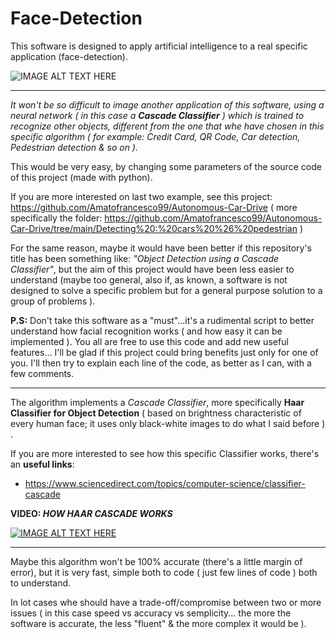# Face-Detection
This software is designed to apply artificial intelligence to a real specific application (face-detection).

![IMAGE ALT TEXT HERE](https://user-images.githubusercontent.com/80333091/113688647-ce612d00-96c9-11eb-8b8e-a4d1728cfbc4.png)


***

*It won't be so difficult to image another application of this software, using a neural network ( in this case a **Cascade Classifier** ) which is trained to recognize other objects, different from the one that whe have chosen in this specific algorithm ( for example: Credit Card, QR Code, Car detection, Pedestrian detection & so on ).*

This would be very easy, by changing some parameters of the source code of this project (made with python).

If you are more interested on last two example, see this project: https://github.com/Amatofrancesco99/Autonomous-Car-Drive ( more specifically the folder: https://github.com/Amatofrancesco99/Autonomous-Car-Drive/tree/main/Detecting%20:%20cars%20%26%20pedestrian )

For the same reason, maybe it would have been better if this repository's title has been something like: *"Object Detection using a Cascade Classifier"*, but the aim of this project would have been less easier to understand (maybe too general, also if, as known, a software is not designed to solve a specific problem but for a general purpose solution to a group of problems ). 

**P.S:** Don't take this software as a "must"...it's a rudimental script to better understand how facial recognition works ( and how easy it can be implemented ). 
You all are free to use this code and add new useful features... I'll be glad if this project could bring benefits just only for one of you.
I'll then try to explain each line of the code, as better as I can, with a few comments. 

***

The algorithm implements a *Cascade Classifier*, more specifically **Haar Classifier for Object Detection** ( based on brightness characteristic of every human face; it uses only black-white images to do what I said before ) . 

If you are more interested to see how this specific Classifier works, there's an **useful links**: 
   - https://www.sciencedirect.com/topics/computer-science/classifier-cascade

**VIDEO: *HOW HAAR CASCADE WORKS***

[![IMAGE ALT TEXT HERE](https://img.youtube.com/vi/hPCTwxF0qf4/0.jpg)](https://www.youtube.com/watch?v=hPCTwxF0qf4)

***

Maybe this algorithm won't be 100% accurate (there's a little margin of error), but it is very fast, simple both to code ( just few lines of code ) both to understand. 

In lot cases whe should have a trade-off/compromise between two or more issues ( in this case speed vs accuracy vs semplicity... the more the software is accurate, the less "fluent" & the more complex it would be ).
